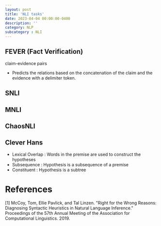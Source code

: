 ```yaml
---
layout: post
title: 'NLI tasks'
date: 2023-04-04 00:00:00-0400
description: ''
category: NLP
subcategory : NLI
---
```



## FEVER (Fact Verification)

claim-evidence pairs 



* Predicts the relations based on the concatenation of the claim and the evidence with a delimiter token. 


## SNLI


## MNLI


## ChaosNLI


## Clever Hans


* Lexical Overlap : Words in the premise are used to construct the hypotheses
* Subsequence : Hypothesis is a subsequence of a premise
* Constituent : Hypothesis is a subtree 



# References 



[1] McCoy, Tom, Ellie Pavlick, and Tal Linzen. "Right for the Wrong Reasons: Diagnosing Syntactic Heuristics in Natural Language Inference." Proceedings of the 57th Annual Meeting of the Association for Computational Linguistics. 2019.